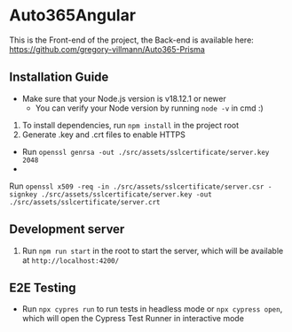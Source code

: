 # Auto365Angular

This is the Front-end of the project, the Back-end is available here: https://github.com/gregory-villmann/Auto365-Prisma

## Installation Guide

* Make sure that your Node.js version is v18.12.1 or newer
  * You can verify your Node version by running `node -v` in cmd :)

1. To install dependencies, run `npm install` in the project root
2. Generate .key and .crt files to enable HTTPS

* Run `openssl genrsa -out ./src/assets/sslcertificate/server.key 2048`
*

Run `openssl x509 -req -in ./src/assets/sslcertificate/server.csr -signkey ./src/assets/sslcertificate/server.key -out ./src/assets/sslcertificate/server.crt`

## Development server

1. Run `npm run start` in the root to start the server, which will be available at `http://localhost:4200/`

## E2E Testing

* Run `npx cypres run` to run tests in headless mode or `npx cypress open`, which will open the Cypress Test Runner in
  interactive mode
